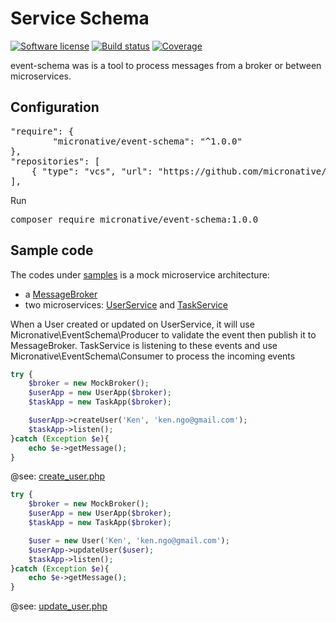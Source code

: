 # Service Schema
[![Software license][ico-license]](README.md)
[![Build status][ico-travis]][link-travis]
[![Coverage][ico-codecov]][link-codecov]


[ico-license]: https://img.shields.io/github/license/nrk/predis.svg?style=flat-square
[ico-travis]: https://travis-ci.com/micronative/event-schema.svg?branch=master
[ico-codecov]: https://codecov.io/gh/micronative/event-schema/branch/master/graph/badge.svg

[link-codecov]: https://codecov.io/gh/micronative/event-schema
[link-travis]: https://travis-ci.com/github/micronative/event-schema

event-schema was is a tool to process messages from a broker or between microservices.

## Configuration
<pre>
"require": {
        "micronative/event-schema": "^1.0.0"
},
"repositories": [
    { "type": "vcs", "url": "https://github.com/micronative/event-schema" }
],
</pre>

Run
<pre>
composer require micronative/event-schema:1.0.0
</pre>

## Sample code
The codes under [samples](./samples) is a mock microservice architecture:
- a [MessageBroker](./samples/MessageBroker)
- two microservices: [UserService](./samples/UserService) and [TaskService](./samples/TaskService)

When a User created or updated on UserService, it will use Micronative\EventSchema\Producer to validate the event then publish it to MessageBroker. TaskService is listening to these events and use Micronative\EventSchema\Consumer to process the incoming events
```php
try {
    $broker = new MockBroker();
    $userApp = new UserApp($broker);
    $taskApp = new TaskApp($broker);

    $userApp->createUser('Ken', 'ken.ngo@gmail.com');
    $taskApp->listen();
}catch (Exception $e){
    echo $e->getMessage();
}
```
@see: [create_user.php](./samples/create_user.php)

```php
try {
    $broker = new MockBroker();
    $userApp = new UserApp($broker);
    $taskApp = new TaskApp($broker);

    $user = new User('Ken', 'ken.ngo@gmail.com');
    $userApp->updateUser($user);
    $taskApp->listen();
}catch (Exception $e){
    echo $e->getMessage();
}
```
@see: [update_user.php](./samples/update_user.php)

